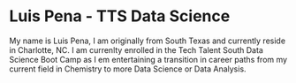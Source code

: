 # Luis Pena - TTS Data Science
 My name is Luis Pena, I am originally from South Texas and currently reside in Charlotte, NC. I am currenlty enrolled in the Tech Talent South Data Science Boot Camp as I em entertaining a transition in career paths from my current field in Chemistry to more Data Science or Data Analysis.
